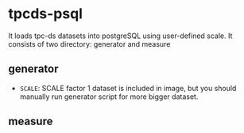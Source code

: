# tpcds-psql

It loads tpc-ds datasets into postgreSQL using user-defined scale.
It consists of two directory: generator and measure

## generator
- `SCALE`: SCALE factor 1 dataset is included in image, but you should manually run generator script for more bigger dataset.

## measure
